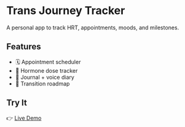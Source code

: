 # Trans Journey Tracker  

A personal app to track HRT, appointments, moods, and milestones.  

## Features  
- 🗓️ Appointment scheduler  
- 💊 Hormone dose tracker  
- 📝 Journal + voice diary  
- 🌈 Transition roadmap  

## Try It  
👉 [Live Demo](https://spilledcoffee-88.github.io/evolutrans)  
